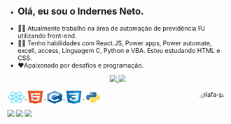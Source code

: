 - ## Olá, eu sou o Indernes Neto.
- 👨‍💻 Atualmente trabalho na área de automação de previdência PJ utilizando front-end.
- 🧑‍💼 Tenho habilidades com React.JS, Power apps, Power automate, excell, access, Linguagem C, Python e VBA. Estou estudando HTML e CSS.
- ❤️Apaixonado por desafios e programação.

<div align="center">
  <a href="https://github.com/NetoDev2022">
  <img height="150em" src="https://github-readme-stats.vercel.app/api?username=NetoDev2022&show_icons=true&theme=dracula&include_all_commits=true&count_private=true"/>
  <img height="150em" src="https://github-readme-stats.vercel.app/api/top-langs/?username=NetoDev2022&layout=compact&langs_count=7&theme=dracula"/>
</div>
  
  <div style="display: inline_block"><br>
  <img align="center" alt="Neto-React" height="30" width="40" src="https://raw.githubusercontent.com/devicons/devicon/master/icons/react/react-original.svg">
  <img align="center" alt="Neto-HTML" height="30" width="40" src="https://raw.githubusercontent.com/devicons/devicon/master/icons/html5/html5-original.svg">
  <img align="center" alt="Neto-C" height="30" width="40" src="https://raw.githubusercontent.com/devicons/devicon/master/icons/c/c-original.svg">
      <img align="center" alt="Neto-CSS" height="30" width="40" src="https://raw.githubusercontent.com/devicons/devicon/master/icons/css3/css3-original.svg">
  <img align="center" alt="Neto-Python" height="30" width="40" src="https://raw.githubusercontent.com/devicons/devicon/master/icons/python/python-original.svg">
  <img align="right" alt="Rafa-pic" height="150" style="border-radius:50px;" src="https://media.discordapp.net/attachments/976985760802689076/994440352800964608/download20220704000927.png">
</div>
  
 
  <a href="https://www.instagram.com/indernes_neto/" target="_blank"><img src="https://img.shields.io/badge/-Instagram-%23E4405F?style=for-the-badge&logo=instagram&logoColor=white" target="_blank"></a>
  <a href = "mailto:indernesneto@gmail.com"><img src="https://img.shields.io/badge/-Gmail-%23333?style=for-the-badge&logo=gmail&logoColor=white" target="_blank"></a>
  <a href="https://www.linkedin.com/in/indernes-neto-363143182/" target="_blank"><img src="https://img.shields.io/badge/-LinkedIn-%230077B5?style=for-the-badge&logo=linkedin&logoColor=white" target="_blank"></a> 
 

</div>
